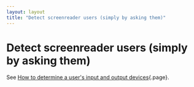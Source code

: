 ```yaml
---
layout: layout
title: "Detect screenreader users (simply by asking them)"
---
```


# Detect screenreader users (simply by asking them)

See [How to determine a user's input and output devices](/knowledge-about-developing-and-testing-accessible-websites/how-to-determine-a-users-input-and-output-devices){.page}.